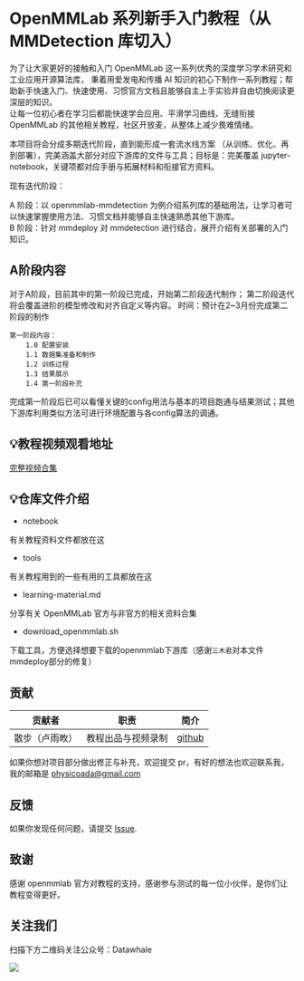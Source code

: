 # OpenMMLab 系列新手入门教程（从 MMDetection 库切入）

为了让大家更好的接触和入门 OpenMMLab 这一系列优秀的深度学习学术研究和工业应用开源算法库，
秉着用爱发电和传播 AI 知识的初心下制作一系列教程；帮助新手快速入门、快速使用、习惯官方文档且能够自主上手实验并自由切换阅读更深层的知识。  
让每一位初心者在学习后都能快速学会应用、平滑学习曲线、无缝衔接 OpenMMLab 的其他相关教程，社区开放麦，从整体上减少畏难情绪。

本项目将会分成多期迭代阶段，直到能形成一套流水线方案 （从训练、优化、再到部署），完美涵盖大部分对应下游库的文件与工具；目标是：完美覆盖 jupyter-notebook，关键项都对应手册与拓展材料和衔接官方资料。

现有迭代阶段：

A 阶段：以 openmmlab-mmdetection 为例介绍系列库的基础用法，让学习者可以快速掌握使用方法、习惯文档并能够自主快速熟悉其他下游库。    
B 阶段：针对 mmdeploy 对 mmdetection 进行结合，展开介绍有关部署的入门知识。

## A阶段内容
对于A阶段，目前其中的第一阶段已完成，开始第二阶段迭代制作；
第二阶段迭代将会覆盖进阶的模型修改和对齐自定义等内容。
时间：预计在2~3月份完成第二阶段的制作
```text
第一阶段内容：
    1.0 配置安装
    1.1 数据集准备和制作
    1.2 训练过程
    1.3 结果展示
    1.4 第一阶段补充
```

完成第一阶段后已可以看懂关键的config用法与基本的项目跑通与结果测试；其他下游库利用类似方法可进行环境配置与各config算法的调通。

## 💡教程视频观看地址
[完整视频合集](https://space.bilibili.com/431850986/channel/collectiondetail?sid=743765)

## 💡仓库文件介绍

- notebook 

有关教程资料文件都放在这

- tools

有关教程用到的一些有用的工具都放在这

- learning-material.md

分享有关 OpenMMLab 官方与非官方的相关资料合集

- download_openmmlab.sh

下载工具，方便选择想要下载的openmmlab下游库（感谢`三木君`对本文件mmdeploy部分的修复）

## 贡献
|贡献者|职责|简介|
|  ----  | ----  |  ----  |
|散步（卢雨畋）|教程出品与视频录制|[github](https://github.com/sanbuphy)|


如果你想对项目部分做出修正与补充，欢迎提交 pr，有好的想法也欢迎联系我，我的邮箱是 physicoada@gmail.com


## 反馈
如果你发现任何问题，请提交 [Issue](https://github.com/datawhalechina/openmmlab-tutorial/issues).

## 致谢

感谢 openmmlab 官方对教程的支持，感谢参与测试的每一位小伙伴，是你们让教程变得更好。

## 关注我们

扫描下方二维码关注公众号：Datawhale

![](https://raw.githubusercontent.com/datawhalechina/pumpkin-book/master/res/qrcode.jpeg)

